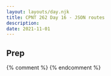 ```yaml
---
layout: layouts/day.njk
title: CPNT 262 Day 16 - JSON routes
description: 
date: 2021-11-01
---
```


## Prep

{% comment %}
{% endcomment %}